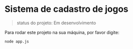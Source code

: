 <h1>Sistema de cadastro de jogos</h1>

> status do projeto: Em desenvolvimento

Para rodar este projeto na sua máquina, por favor digite:

```
node app.js
```
